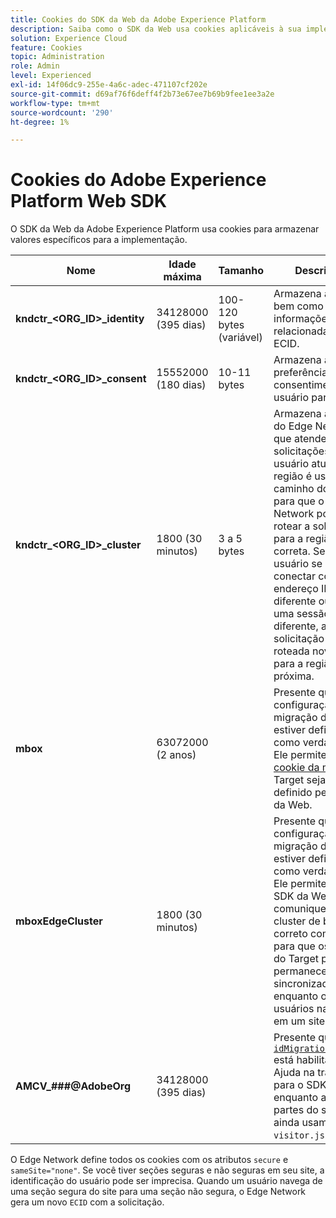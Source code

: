 ```yaml
---
title: Cookies do SDK da Web da Adobe Experience Platform
description: Saiba como o SDK da Web usa cookies aplicáveis à sua implementação.
solution: Experience Cloud
feature: Cookies
topic: Administration
role: Admin
level: Experienced
exl-id: 14f06dc9-255e-4a6c-adec-471107cf202e
source-git-commit: d69af76f6deff4f2b73e67ee7b69b9fee1ee3a2e
workflow-type: tm+mt
source-wordcount: '290'
ht-degree: 1%

---
```


# Cookies do Adobe Experience Platform Web SDK

O SDK da Web da Adobe Experience Platform usa cookies para armazenar valores específicos para a implementação.

| Nome | Idade máxima | Tamanho | Descrição |
|---|---|---|---|
| **kndctr_&lt;ORG_ID>_identity** | 34128000 (395 dias) | 100-120 bytes (variável) | Armazena a ECID, bem como outras informações relacionadas à ECID. |
| **kndctr_&lt;ORG_ID>_consent** | 15552000 (180 dias) | 10-11 bytes | Armazena a preferência de consentimento do usuário para o site. |
| **kndctr_&lt;ORG_ID>_cluster** | 1800 (30 minutos) | 3 a 5 bytes | Armazena a região do Edge Network que atende às solicitações do usuário atual. A região é usada no caminho do URL para que o Edge Network possa rotear a solicitação para a região correta. Se um usuário se conectar com um endereço IP diferente ou em uma sessão diferente, a solicitação será roteada novamente para a região mais próxima. |
| **mbox** | 63072000 (2 anos) | | Presente quando a configuração de migração do Target estiver definida como verdadeira. Ele permite que o [cookie da mbox](https://developer.adobe.com/target/implement/client-side/atjs/atjs-cookies/) do Target seja definido pelo SDK da Web. |
| **mboxEdgeCluster** | 1800 (30 minutos) | | Presente quando a configuração de migração do Target estiver definida como verdadeira. Ele permite que o SDK da Web comunique o cluster de borda correto com `at.js` para que os perfis do Target possam permanecer sincronizados enquanto os usuários navegam em um site. |
| **AMCV_###@AdobeOrg** | 34128000 (395 dias) | | Presente quando [`idMigrationEnabled`](https://experienceleague.adobe.com/pt-br/docs/experience-platform/web-sdk/commands/configure/idmigrationenabled) está habilitado. Ajuda na transição para o SDK da Web enquanto algumas partes do site ainda usam o `visitor.js`. |

O Edge Network define todos os cookies com os atributos `secure` e `sameSite="none"`. Se você tiver seções seguras e não seguras em seu site, a identificação do usuário pode ser imprecisa. Quando um usuário navega de uma seção segura do site para uma seção não segura, o Edge Network gera um novo `ECID` com a solicitação.
